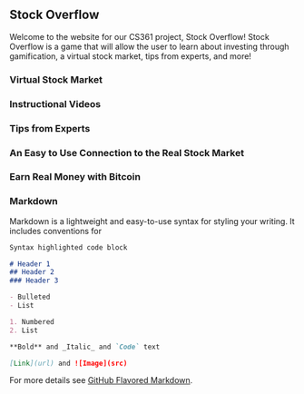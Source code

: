 ## Stock Overflow

Welcome to the website for our CS361 project, Stock Overflow! Stock Overflow is a game that will allow the user to learn about investing through gamification, a virtual stock market, tips from experts, and more!

### Virtual Stock Market

### Instructional Videos

### Tips from Experts

### An Easy to Use Connection to the Real Stock Market

### Earn Real Money with Bitcoin

### Markdown

Markdown is a lightweight and easy-to-use syntax for styling your writing. It includes conventions for

```markdown
Syntax highlighted code block

# Header 1
## Header 2
### Header 3

- Bulleted
- List

1. Numbered
2. List

**Bold** and _Italic_ and `Code` text

[Link](url) and ![Image](src)
```

For more details see [GitHub Flavored Markdown](https://guides.github.com/features/mastering-markdown/).


